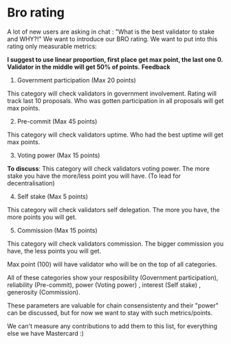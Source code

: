 # Bro rating

A lot of new users are asking in chat : "What is the best validator to stake and WHY?!"
We want to introduce our BRO rating. We want to put into this rating only measurable metrics:

**I suggest to use linear proportion, first place get max point, the last one 0. Validator in the middle will get 50% of points.**
**Feedback**

1. Government  participation (Max 20 points)

This category will check validators in government involvement. Rating will track last 10 proposals. Who was gotten participation in all proposals will get max points.

2. Pre-commit (Max 45 points)

This category will check validators uptime. Who had the best uptime will get max points.

3. Voting power (Max 15 points)

**To discuss**: This category will check validators voting power. The more stake you have the more/less point you will have. (To lead for decentralisation)

4. Self stake (Max 5 points)

This category will check validators self delegation. The more you have, the more points you will get.

5. Commission (Max 15 points)

This category will check validators commission. The bigger commission you have, the less points you will get.

Max point (100) will have validator who will be on the top of all categories.

All of these categories show your resposibility (Government  participation), reliability (Pre-commit), power (Voting power) , interest (Self stake) , generosity (Commission).

These parameters are valuable for chain consensistenty and their "power" can be discussed, but for now we want to stay with such metrics/points.

We can't measure any contributions to add them to this list, for everything else we have Mastercard :)
